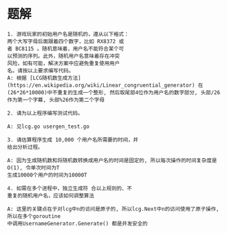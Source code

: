 # 题解

    1. 游戏玩家的初始⽤户名是随机的，遵从以下格式：
    两个⼤写字母后⾯跟着四个数字，⽐如 RX8372 或
    者 BC8115 。随机意味着，⽤户名不能符合某个可
    以预测的序列。此外，随机⽤户名意味着存在冲突
    风险，如有可能，解决⽅案中应避免重复使⽤⽤户
    名。请按以上要求编写代码。
    A: 根据 [LCG随机数生成方法](https://en.wikipedia.org/wiki/Linear_congruential_generator) 在(26*26*10000)中不重复的生成一个整形, 然后取尾部4位作为用户名的数字部分, 头部/26作为第一个字幕, 头部%26作为第二个字母

    2. 请为以上程序编写测试代码。

    A: 见lcg.go usergen_test.go

    3. 请估算程序⽣成 10,000 个⽤户名所需要的时间，并
    给出分析过程。

    A: 因为生成随机数和将随机数转换成用户名的时间是固定的, 所以每次操作的时间复杂度是O(1), 令单次时间为T
    生成10000个用户的时间为10000T

    4. 如需在多个进程中，独⽴⽣成符 合以上规则的、不
    重复的随机⽤户名，应该如何调整算法

    A: 这里的关键点在于对lcg中n的访问是原子的, 所以lcg.Next中n的访问使用了原子操作, 所以在多个goroutine
    中调用UsernameGenerator.Generate() 都是并发安全的
